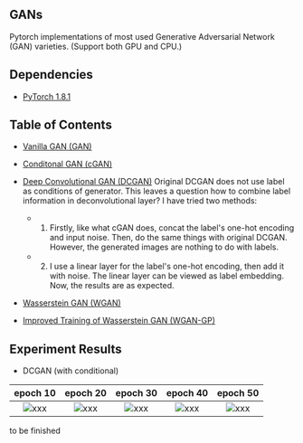 ## GANs
Pytorch implementations of most used Generative Adversarial Network (GAN) varieties. (Support both GPU and CPU.)

## Dependencies
* [PyTorch 1.8.1](http://pytorch.org/)

## Table of Contents
* [Vanilla GAN (GAN)](https://arxiv.org/pdf/1406.2661.pdf)
* [Conditonal GAN (cGAN)](https://arxiv.org/pdf/1411.1784.pdf)
* [Deep Convolutional GAN (DCGAN)](https://arxiv.org/pdf/1511.06434.pdf)
    Original DCGAN does not use label as conditions of generator. This leaves a question how to combine label information in deconvolutional layer? I have tried two methods:

    - 1. Firstly, like what cGAN does, concat the label's one-hot encoding and input noise. Then, do the same things with original DCGAN. However, the generated images are nothing to do with labels.
    - 2. I use a linear layer for the label's one-hot encoding, then add it with noise. The linear layer can be viewed as label embedding. Now, the results are as expected.

* [Wasserstein GAN (WGAN)](https://arxiv.org/pdf/1701.07875.pdf)
* [Improved Training of Wasserstein GAN (WGAN-GP)](https://arxiv.org/pdf/1704.00028.pdf)

## Experiment Results

* DCGAN (with conditional)

| epoch 10 | epoch 20 | epoch 30 | epoch 40 | epoch 50 | 
| :---:  | :---: | :---: | :---: | :---: | 
| ![xxx](https://github.com/NewZsh/PyTorch_GAN/blob/master/images/cGAN/10.png?raw=true) | ![xxx](https://github.com/NewZsh/PyTorch_GAN/blob/master/images/cGAN/20.png?raw=true) | ![xxx](https://github.com/NewZsh/PyTorch_GAN/blob/master/images/cGAN/30.png?raw=true) | ![xxx](https://github.com/NewZsh/PyTorch_GAN/blob/master/images/cGAN/40.png?raw=true) | ![xxx](https://github.com/NewZsh/PyTorch_GAN/blob/master/images/cGAN/50.png?raw=true) |


to be finished